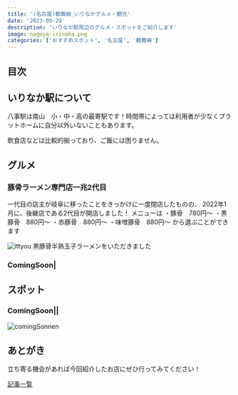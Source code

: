 ```yaml
---
title: '(名古屋)鶴舞線_いりなかグルメ・観光'
date: '2023-09-29'
description: 'いりなか駅周辺のグルメ・スポットをご紹介します'
image: nagoya-irinaka.png
categories: ['おすすめスポット', '名古屋', '鶴舞線']
---
```

## 目次
## いりなか駅について
八事駅は南山　小・中・高の最寄駅です！時間帯によっては利用者が少なくプラットホームに自分以外いないこともあります。

飲食店などは比較的揃っており、ご飯には困りません。



## グルメ

### 豚骨ラーメン専門店一兆2代目
一代目の店主が岐阜に移ったことをきっかけに一度閉店したものの、
2022年1月に、後継店である2代目が開店しました！
メニューは
・豚骨　780円〜
・黒豚骨　880円〜
・赤豚骨　880円〜
・味噌豚骨　880円〜
から選ぶことができます

![ittyou](/nagoya-irinaka-ittyou.png)
黒豚骨半熟玉子ラーメンをいただきました

### ComingSoon|


## スポット

### ComingSoon||

![comingSonnen](/coming-soon.png)

## あとがき
立ち寄る機会があれば今回紹介したお店にぜひ行ってみてください！

[記事一覧](/)
